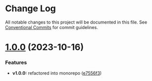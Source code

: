 # Change Log

All notable changes to this project will be documented in this file.
See [Conventional Commits](https://conventionalcommits.org) for commit guidelines.

# [1.0.0](https://github.com/MIchaelJier/easy-alioss/compare/v0.2.3...v1.0.0) (2023-10-16)


### Features

* **v1.0.0:** refactored into monorepo ([e7556f3](https://github.com/MIchaelJier/easy-alioss/commit/e7556f39a80ab4721ee70ac7b8faed3926bb0be6))
